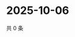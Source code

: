 # 2025-10-06

共 0 条

<!-- BEGIN ZHIHUVIDEO -->
<!-- 最后更新时间 Mon Oct 06 2025 15:12:10 GMT+0800 (China Standard Time) -->

<!-- END ZHIHUVIDEO -->
